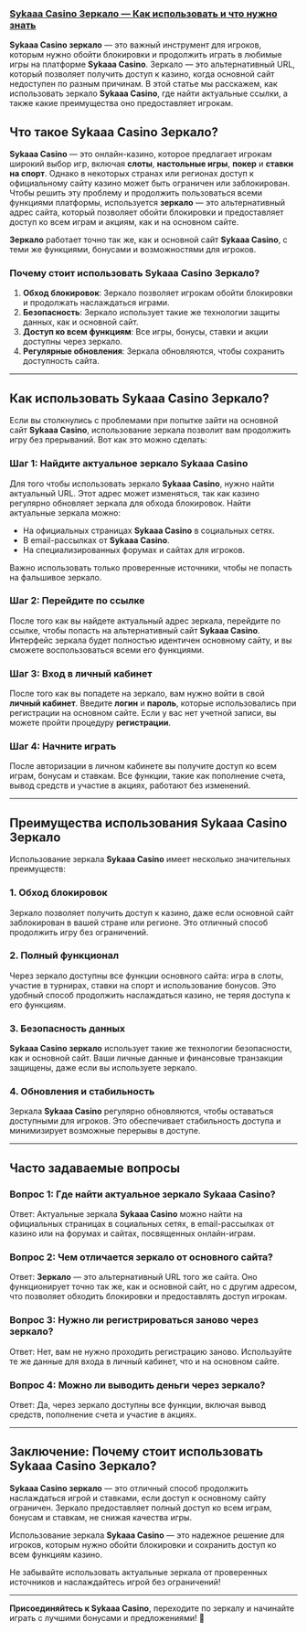### [Sykaaa Casino Зеркало — Как использовать и что нужно знать](https://s-four-way.com?source=jud\&pid=30697)

**Sykaaa Casino зеркало** — это важный инструмент для игроков, которым нужно обойти блокировки и продолжить играть в любимые игры на платформе **Sykaaa Casino**. Зеркало — это альтернативный URL, который позволяет получить доступ к казино, когда основной сайт недоступен по разным причинам. В этой статье мы расскажем, как использовать зеркало **Sykaaa Casino**, где найти актуальные ссылки, а также какие преимущества оно предоставляет игрокам.

## Что такое Sykaaa Casino Зеркало?

**Sykaaa Casino** — это онлайн-казино, которое предлагает игрокам широкий выбор игр, включая **слоты**, **настольные игры**, **покер** и **ставки на спорт**. Однако в некоторых странах или регионах доступ к официальному сайту казино может быть ограничен или заблокирован. Чтобы решить эту проблему и продолжить пользоваться всеми функциями платформы, используется **зеркало** — это альтернативный адрес сайта, который позволяет обойти блокировки и предоставляет доступ ко всем играм и акциям, как и на основном сайте.

**Зеркало** работает точно так же, как и основной сайт **Sykaaa Casino**, с теми же функциями, бонусами и возможностями для игроков.

### Почему стоит использовать Sykaaa Casino Зеркало?

1. **Обход блокировок**: Зеркало позволяет игрокам обойти блокировки и продолжать наслаждаться играми.
2. **Безопасность**: Зеркало использует такие же технологии защиты данных, как и основной сайт.
3. **Доступ ко всем функциям**: Все игры, бонусы, ставки и акции доступны через зеркало.
4. **Регулярные обновления**: Зеркала обновляются, чтобы сохранить доступность сайта.

***

## Как использовать Sykaaa Casino Зеркало?

Если вы столкнулись с проблемами при попытке зайти на основной сайт **Sykaaa Casino**, использование зеркала позволит вам продолжить игру без прерываний. Вот как это можно сделать:

### Шаг 1: Найдите актуальное зеркало Sykaaa Casino

Для того чтобы использовать зеркало **Sykaaa Casino**, нужно найти актуальный URL. Этот адрес может изменяться, так как казино регулярно обновляет зеркала для обхода блокировок. Найти актуальные зеркала можно:

* На официальных страницах **Sykaaa Casino** в социальных сетях.
* В email-рассылках от **Sykaaa Casino**.
* На специализированных форумах и сайтах для игроков.

Важно использовать только проверенные источники, чтобы не попасть на фальшивое зеркало.

### Шаг 2: Перейдите по ссылке

После того как вы найдете актуальный адрес зеркала, перейдите по ссылке, чтобы попасть на альтернативный сайт **Sykaaa Casino**. Интерфейс зеркала будет полностью идентичен основному сайту, и вы сможете воспользоваться всеми его функциями.

### Шаг 3: Вход в личный кабинет

После того как вы попадете на зеркало, вам нужно войти в свой **личный кабинет**. Введите **логин** и **пароль**, которые использовались при регистрации на основном сайте. Если у вас нет учетной записи, вы можете пройти процедуру **регистрации**.

### Шаг 4: Начните играть

После авторизации в личном кабинете вы получите доступ ко всем играм, бонусам и ставкам. Все функции, такие как пополнение счета, вывод средств и участие в акциях, работают без изменений.

***

## Преимущества использования Sykaaa Casino Зеркало

Использование зеркала **Sykaaa Casino** имеет несколько значительных преимуществ:

### 1. **Обход блокировок**

Зеркало позволяет получить доступ к казино, даже если основной сайт заблокирован в вашей стране или регионе. Это отличный способ продолжить игру без ограничений.

### 2. **Полный функционал**

Через зеркало доступны все функции основного сайта: игра в слоты, участие в турнирах, ставки на спорт и использование бонусов. Это удобный способ продолжить наслаждаться казино, не теряя доступа к его функциям.

### 3. **Безопасность данных**

**Sykaaa Casino зеркало** использует такие же технологии безопасности, как и основной сайт. Ваши личные данные и финансовые транзакции защищены, даже если вы используете зеркало.

### 4. **Обновления и стабильность**

Зеркала **Sykaaa Casino** регулярно обновляются, чтобы оставаться доступными для игроков. Это обеспечивает стабильность доступа и минимизирует возможные перерывы в доступе.

***

## Часто задаваемые вопросы

### Вопрос 1: Где найти актуальное зеркало Sykaaa Casino?

Ответ: Актуальные зеркала **Sykaaa Casino** можно найти на официальных страницах в социальных сетях, в email-рассылках от казино или на форумах и сайтах, посвященных онлайн-играм.

### Вопрос 2: Чем отличается зеркало от основного сайта?

Ответ: **Зеркало** — это альтернативный URL того же сайта. Оно функционирует точно так же, как и основной сайт, но с другим адресом, что позволяет обходить блокировки и предоставлять доступ игрокам.

### Вопрос 3: Нужно ли регистрироваться заново через зеркало?

Ответ: Нет, вам не нужно проходить регистрацию заново. Используйте те же данные для входа в личный кабинет, что и на основном сайте.

### Вопрос 4: Можно ли выводить деньги через зеркало?

Ответ: Да, через зеркало доступны все функции, включая вывод средств, пополнение счета и участие в акциях.

***

## Заключение: Почему стоит использовать Sykaaa Casino Зеркало?

**Sykaaa Casino зеркало** — это отличный способ продолжить наслаждаться игрой и ставками, если доступ к основному сайту ограничен. Зеркало предоставляет полный доступ ко всем играм, бонусам и ставкам, не снижая качества игры.

Использование зеркала **Sykaaa Casino** — это надежное решение для игроков, которым нужно обойти блокировки и сохранить доступ ко всем функциям казино.

Не забывайте использовать актуальные зеркала от проверенных источников и наслаждайтесь игрой без ограничений!

***

**Присоединяйтесь к Sykaaa Casino**, переходите по зеркалу и начинайте играть с лучшими бонусами и предложениями! 🎰
